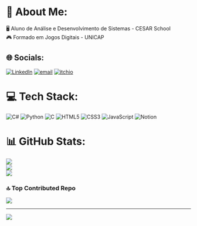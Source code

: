 # 💫 About Me:
🖥️ Aluno de Análise e Desenvolvimento de Sistemas - CESAR School<br>🎮 Formado em Jogos Digitais - UNICAP


## 🌐 Socials:
[![LinkedIn](https://img.shields.io/badge/LinkedIn-0077B5?style=for-the-badge&logo=linkedin&logoColor=white)](https://linkedin.com/in/rapheto) [![email](	https://img.shields.io/badge/Microsoft_Outlook-0078D4?style=for-the-badge&logo=microsoft-outlook&logoColor=white)](mailto:rapheto@hotmail.com) [![itchio](https://img.shields.io/badge/Itch.io-FA5C5C?style=for-the-badge&logo=itchdotio&logoColor=white)](https://rapheto.itch.io/)


# 💻 Tech Stack:
![C#](https://img.shields.io/badge/c%23-%23239120.svg?style=for-the-badge&logo=csharp&logoColor=white) ![Python](https://img.shields.io/badge/python-3670A0?style=for-the-badge&logo=python&logoColor=ffdd54) ![C](https://img.shields.io/badge/c-%2300599C.svg?style=for-the-badge&logo=c&logoColor=white) ![HTML5](https://img.shields.io/badge/html5-%23E34F26.svg?style=for-the-badge&logo=html5&logoColor=white) ![CSS3](https://img.shields.io/badge/css3-%231572B6.svg?style=for-the-badge&logo=css3&logoColor=white) ![JavaScript](https://img.shields.io/badge/javascript-%23323330.svg?style=for-the-badge&logo=javascript&logoColor=%23F7DF1E) ![Notion](https://img.shields.io/badge/Notion-%23000000.svg?style=for-the-badge&logo=notion&logoColor=white)
# 📊 GitHub Stats:
![](https://github-readme-stats.vercel.app/api?username=rapheto&theme=dark&hide_border=false&include_all_commits=true&count_private=false)<br/>
![](https://nirzak-streak-stats.vercel.app/?user=rapheto&theme=dark&hide_border=false)<br/>
![](https://github-readme-stats.vercel.app/api/top-langs/?username=rapheto&theme=dark&hide_border=false&include_all_commits=true&count_private=false&layout=compact)

### 🔝 Top Contributed Repo
![](https://github-contributor-stats.vercel.app/api?username=rapheto&limit=5&theme=dark&combine_all_yearly_contributions=true)

---
[![](https://visitcount.itsvg.in/api?id=rapheto&icon=0&color=0)](https://visitcount.itsvg.in)

<!-- Proudly created with GPRM ( https://gprm.itsvg.in ) -->
